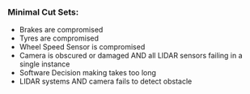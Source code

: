 ### Minimal Cut Sets:
- Brakes are compromised
- Tyres are compromised
- Wheel Speed Sensor is compromised
- Camera is obscured or damaged AND all LIDAR sensors failing in a single instance
- Software Decision making takes too long
- LIDAR systems AND camera fails to detect obstacle